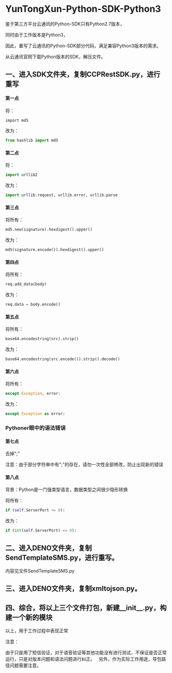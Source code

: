 # YunTongXun-Python-SDK-Python3

鉴于第三方平台云通讯的Python-SDK只有Python2.7版本，

同时由于工作版本是Python3，

因此，重写了云通讯的Python-SDK部分代码，满足兼容Python3版本的需求。

从云通讯官网下载Python版本的SDK，解压文件。

## 一、进入SDK文件夹，复制CCPRestSDK.py，进行重写

#### 第一点

将：
```python 
import md5
```

改为：
```python
from hashlib import md5
```

#### 第二点

将：
```python
import urllib2
```

改为：
```python
import urllib.request, urllib.error, urllib.parse
```

#### 第三点

将所有：
```python
md5.new(signature).hexdigest().upper()
```

改为：
```python
md5(signature.encode()).hexdigest().upper()
```

#### 第四点

将所有：
```python
req.add_data(body)
```

改为：
```python
req.data = body.encode()
```

#### 第五点

将所有：
```python
base64.encodestring(src).strip()
```

改为：
```python
base64.encodestring(src.encode()).strip().decode()
```

#### 第六点

将所有：
```python
except Exception, error:
```

改为：
```python
except Exception as error:
```

### Pythoner眼中的语法错误

#### 第七点

去掉";"

注意：由于部分字符串中有";"的存在，请勿一次性全部修改，防止出现新的错误

#### 第八点

背景：Python是一门强类型语言，数据类型之间很少隐形转换

将所有：
```python
if (self.ServerPort <= 0):
```

改为：
```python
if (int(self.ServerPort) <= 0):
```
## 二、进入DENO文件夹，复制SendTemplateSMS.py，进行重写。
内容见文件SendTemplateSMS.py

## 三、进入DENO文件夹，复制xmltojson.py。

## 四、综合，将以上三个文件打包，新建__init__.py，构建一个新的模块

以上，用于工作过程中表现正常

注意：

由于只是用了短信验证，对于语音验证等其他功能没有进行测试，不保证是否正常运行，只是对版本问题和语法问题进行纠正。
 
另外，作为实际工作用途，导包路径问题需要注意。
 
